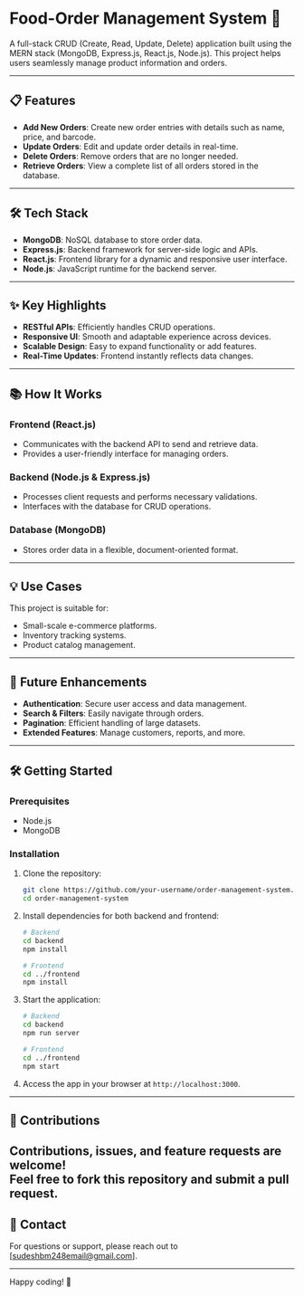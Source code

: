 # Food-Order Management System 🚀  
A full-stack CRUD (Create, Read, Update, Delete) application built using the MERN stack (MongoDB, Express.js, React.js, Node.js). This project helps users seamlessly manage product information and orders.

---

## 📋 Features  
- **Add New Orders**: Create new order entries with details such as name, price, and barcode.  
- **Update Orders**: Edit and update order details in real-time.  
- **Delete Orders**: Remove orders that are no longer needed.  
- **Retrieve Orders**: View a complete list of all orders stored in the database.  

---

## 🛠️ Tech Stack  
- **MongoDB**: NoSQL database to store order data.  
- **Express.js**: Backend framework for server-side logic and APIs.  
- **React.js**: Frontend library for a dynamic and responsive user interface.  
- **Node.js**: JavaScript runtime for the backend server.  

---

## ✨ Key Highlights  
- **RESTful APIs**: Efficiently handles CRUD operations.  
- **Responsive UI**: Smooth and adaptable experience across devices.  
- **Scalable Design**: Easy to expand functionality or add features.  
- **Real-Time Updates**: Frontend instantly reflects data changes.  

---

## 📚 How It Works  

### **Frontend (React.js)**  
- Communicates with the backend API to send and retrieve data.  
- Provides a user-friendly interface for managing orders.  

### **Backend (Node.js & Express.js)**  
- Processes client requests and performs necessary validations.  
- Interfaces with the database for CRUD operations.  

### **Database (MongoDB)**  
- Stores order data in a flexible, document-oriented format.  

---

## 💡 Use Cases  
This project is suitable for:  
- Small-scale e-commerce platforms.  
- Inventory tracking systems.  
- Product catalog management.  

---

## 🌟 Future Enhancements  
- **Authentication**: Secure user access and data management.  
- **Search & Filters**: Easily navigate through orders.  
- **Pagination**: Efficient handling of large datasets.  
- **Extended Features**: Manage customers, reports, and more.  

---

## 🛠️ Getting Started  

### Prerequisites  
- Node.js  
- MongoDB  

### Installation  
1. Clone the repository:  
   ```bash  
   git clone https://github.com/your-username/order-management-system.git  
   cd order-management-system  
   ```  

2. Install dependencies for both backend and frontend:  
   ```bash  
   # Backend  
   cd backend  
   npm install  

   # Frontend  
   cd ../frontend  
   npm install  
   ```  

3. Start the application:  
   ```bash  
   # Backend  
   cd backend  
   npm run server  

   # Frontend  
   cd ../frontend  
   npm start  
   ```  

4. Access the app in your browser at `http://localhost:3000`.  
---

## 🤝 Contributions  
Contributions, issues, and feature requests are welcome!  
Feel free to fork this repository and submit a pull request.  
---

## 📧 Contact  
For questions or support, please reach out to [sudeshbm248email@gmail.com].  

---

Happy coding! 🌟  

